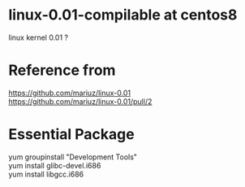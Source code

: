 # linux-0.01-compilable at centos8
linux kernel 0.01 ?


# Reference from 
https://github.com/mariuz/linux-0.01  
https://github.com/mariuz/linux-0.01/pull/2  


# Essential Package
yum groupinstall "Development Tools"  
yum install glibc-devel.i686   
yum install libgcc.i686  

 
